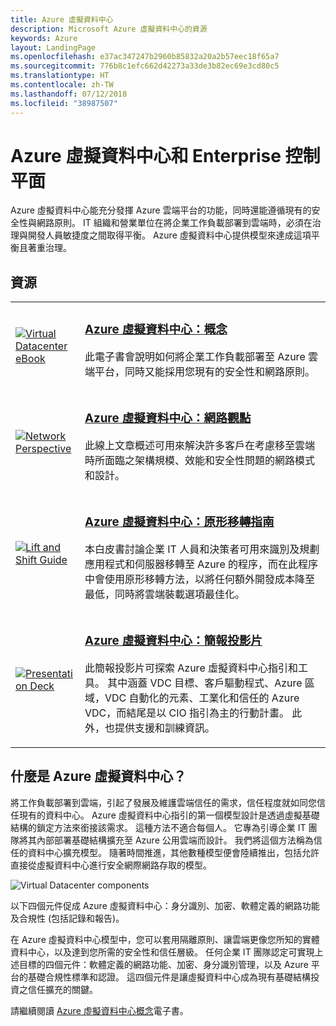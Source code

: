 ```yaml
---
title: Azure 虛擬資料中心
description: Microsoft Azure 虛擬資料中心的資源
keywords: Azure
layout: LandingPage
ms.openlocfilehash: e37ac347247b2960b85832a20a2b57eec18f65a7
ms.sourcegitcommit: 776b8c1efc662d42273a33de3b82ec69e3cd80c5
ms.translationtype: HT
ms.contentlocale: zh-TW
ms.lasthandoff: 07/12/2018
ms.locfileid: "38987507"
---
```

# <a name="azure-virtual-datacenter-and-the-enterprise-control-plane"></a>Azure 虛擬資料中心和 Enterprise 控制平面

Azure 虛擬資料中心能充分發揮 Azure 雲端平台的功能，同時還能遵循現有的安全性與網路原則。 IT 組織和營業單位在將企業工作負載部署到雲端時，必須在治理與開發人員敏捷度之間取得平衡。 Azure 虛擬資料中心提供模型來達成這項平衡且著重治理。
 
## <a name="resources"></a>資源
<table>
<tr>
    <td style="width: 64px; vertical-align: middle;"><a href="http://aka.ms/VDC/Concepts"><img src="../_images/virtual-datacenter.svg" alt="Virtual Datacenter eBook" /></a></td>
    <td>
        <h3><a href="http://aka.ms/VDC/Concepts">Azure 虛擬資料中心：概念</a></h3>
        <p>此電子書會說明如何將企業工作負載部署至 Azure 雲端平台，同時又能採用您現有的安全性和網路原則。</p>
    </td>
</tr>
<tr>
    <td style="width: 64px; vertical-align: middle;"><a href="/azure/networking/networking-virtual-datacenter"><img src="./images/vdc-network.png" alt="Network Perspective" /></a></td>
    <td>
        <h3><a href="/azure/networking/networking-virtual-datacenter">Azure 虛擬資料中心：網路觀點</a></h3>
        <p>此線上文章概述可用來解決許多客戶在考慮移至雲端時所面臨之架構規模、效能和安全性問題的網路模式和設計。</p>
    </td>
</tr>
<tr>
    <td style="width: 64px; vertical-align: middle;"><a href="http://aka.ms/VDC/Lift"><img src="./images/vdc-lift-and-shift.png" alt="Lift and Shift Guide" /></a></td>
    <td>
        <h3><a href="http://aka.ms/VDC/Lift">Azure 虛擬資料中心：原形移轉指南</a></h3>
        <p>本白皮書討論企業 IT 人員和決策者可用來識別及規劃應用程式和伺服器移轉至 Azure 的程序，而在此程序中會使用原形移轉方法，以將任何額外開發成本降至最低，同時將雲端裝載選項最佳化。</p>
    </td>
</tr>
<tr>
    <td style="width: 64px; vertical-align: middle;"><a href="http://aka.ms/VDC/Deck"><img src="./images/vdc-deck.png" alt="Presentation Deck" /></a></td>
    <td>
        <h3><a href="http://aka.ms/VDC/Deck">Azure 虛擬資料中心：簡報投影片</a></h3>
        <p>此簡報投影片可探索 Azure 虛擬資料中心指引和工具。 其中涵蓋 VDC 目標、客戶驅動程式、Azure 區域，VDC 自動化的元素、工業化和信任的 Azure VDC，而結尾是以 CIO 指引為主的行動計畫。 此外，也提供支援和訓練資訊。</p>
    </td>
</tr>
</table>

## <a name="what-is-the-azure-virtual-datacenter"></a>什麼是 Azure 虛擬資料中心？

將工作負載部署到雲端，引起了發展及維護雲端信任的需求，信任程度就如同您信任現有的資料中心。 Azure 虛擬資料中心指引的第一個模型設計是透過虛擬基礎結構的鎖定方法來銜接該需求。 這種方法不適合每個人。 它專為引導企業 IT 團隊將其內部部署基礎結構擴充至 Azure 公用雲端而設計。 我們將這個方法稱為信任的資料中心擴充模型。 隨著時間推進，其他數種模型便會陸續推出，包括允許直接從虛擬資料中心進行安全網際網路存取的模型。

<img src="./images/vdc-components.svg" alt="Virtual Datacenter components" style="max-width:700px;"/>

以下四個元件促成 Azure 虛擬資料中心：身分識別、加密、軟體定義的網路功能及合規性 (包括記錄和報告)。

在 Azure 虛擬資料中心模型中，您可以套用隔離原則、讓雲端更像您所知的實體資料中心，以及達到您所需的安全性和信任層級。 任何企業 IT 團隊認定可實現上述目標的四個元件：軟體定義的網路功能、加密、身分識別管理，以及 Azure 平台的基礎合規性標準和認證。 這四個元件是讓虛擬資料中心成為現有基礎結構投資之信任擴充的關鍵。


請繼續閱讀 <a href="http://aka.ms/VDC/eBook">Azure 虛擬資料中心概念</a>電子書。
